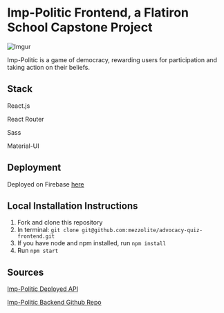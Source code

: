 # Imp-Politic Frontend, a Flatiron School Capstone Project

![Imgur](https://i.imgur.com/6LOv7YJ.png)

Imp-Politic is a game of democracy, rewarding users for participation and taking action on their beliefs.

## Stack

React.js 

React Router

Sass

Material-UI 

## Deployment

Deployed on Firebase [here](https://imp-politic-game.firebaseapp.com/)

## Local Installation Instructions
1. Fork and clone this repository
2. In terminal: ```git clone git@github.com:mezzolite/advocacy-quiz-frontend.git ```
3. If you have node and npm installed, run ```npm install```
4. Run ```npm start```

## Sources

[Imp-Politic Deployed API](https://imp-politic.herokuapp.com/)

[Imp-Politic Backend Github Repo](https://github.com/mezzolite/capstone-backend)

